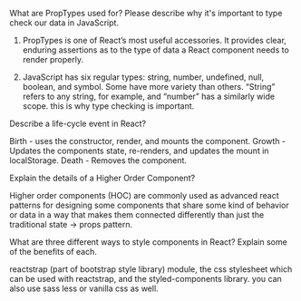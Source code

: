 What are PropTypes used for? Please describe why it's important to type check our data in JavaScript.

1) PropTypes is one of React’s most useful accessories. It provides clear, enduring assertions as to the type of data a React component needs to render properly.

2) JavaScript has six regular types:  string, number, undefined, null, boolean, and symbol. Some have more variety than others. “String” refers to any string, for example, and “number” has a similarly wide scope. this is why type checking is important.

Describe a life-cycle event in React?

Birth - uses the constructor, render, and mounts the component.
Growth - Updates the components state, re-renders, and updates the mount in localStorage.
Death - Removes the component.

Explain the details of a Higher Order Component?

Higher order components (HOC) are commonly used as advanced react patterns for designing some components that share some kind of behavior or data in a way that makes them connected differently than just the traditional state -> props pattern.

What are three different ways to style components in React? Explain some of the benefits of each.

reactstrap (part of bootstrap style library) module, the css stylesheet which can be used with reactstrap, and the styled-components library.
you can also use sass less or vanilla css as well.